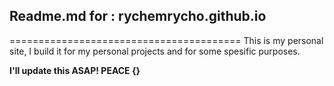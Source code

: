 ## Readme.md for : rychemrycho.github.io
========================================
This is my personal site, I build it for my personal projects and for some spesific purposes.

**I'll update this ASAP! PEACE {}**

